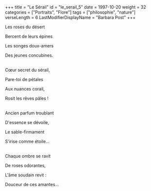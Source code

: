 +++
title = "Le Sérail"
id = "le_serail_5"
date = 1997-10-20
weight = 32
categories = ["Portraits", "Flore"]
tags = ["philosophie", "nature"]
verseLength = 6
LastModifierDisplayName = "Barbara Post"
+++

Les roses du désert

Bercent de leurs épines

Les songes doux-amers

Des jeunes concubines.

 \
Cœur secret du sérail,

Pare-toi de pétales

Aux nuances corail,

Rosit les rêves pâles !

 \
Ancien parfum troublant

D'essence se dévoile,

Le sable-firmament

S'irise comme étoile...

 \
Chaque ombre se ravit

De roses odorantes,

L'âme soudain revit :

Douceur de ces amantes...
